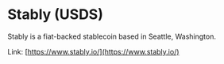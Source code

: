 # Stably \(USDS\)

Stably is a fiat-backed stablecoin based in Seattle, Washington.

Link: [https://www.stably.io/](https://www.stably.io/)

